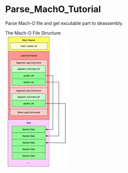 # Parse_MachO_Tutorial
Parse Mach-O file and get excutable part to deassembly.

The Mach-O File Structure:<br/>
<img alt='Mach-O File Structure' src='https://raw.githubusercontent.com/Soulghost/Parse_MachO_Tutorial/master/res/mach64_structure.png' width=200 />
